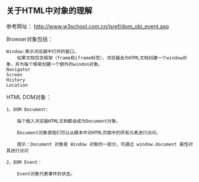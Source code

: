 ## 关于HTML中对象的理解 ##

参考网址：
	http://www.w3school.com.cn/jsref/dom_obj_event.asp

Browser对象包括：
	
	Window:表示浏览器中打开的窗口。
		如果文档包含框架（frame和iframe标签），浏览器会为HTML文档创建一个window对象，并为每个框架创建一个额外的windon对象。
	Navigator
	Screen
	History
	Location

HTML DOM对象：

	1、DOM Document:
		
		每个载入浏览器HTML文档都会成为Document对象。
		
		Document对象使我们可以从脚本中对HTML页面中的所有元素进行访问。
		
		提示：Document 对象是 Window 对象的一部分，可通过 window.document 属性对其进行访问
	
	2、DOM Event：
		
		Event对象代表事件的状态。
		
	